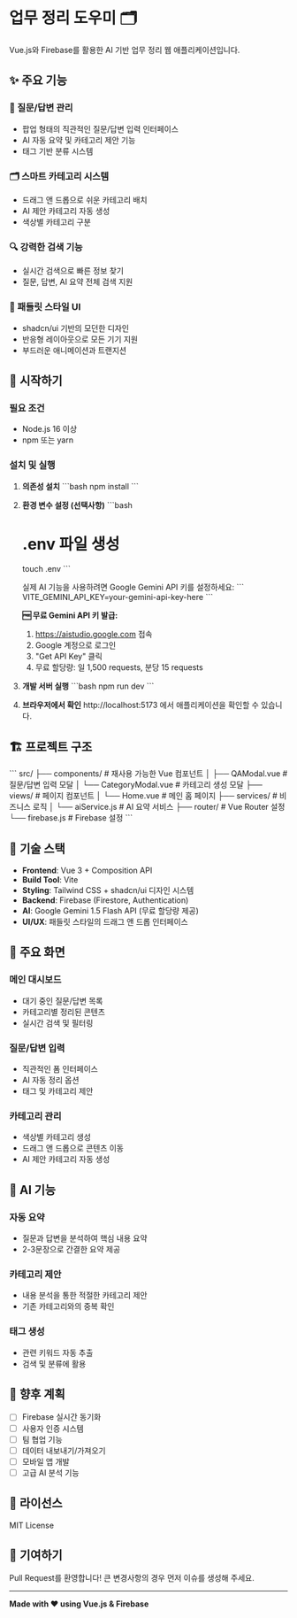 # 업무 정리 도우미 🗂️

Vue.js와 Firebase를 활용한 AI 기반 업무 정리 웹 애플리케이션입니다.

## ✨ 주요 기능

### 📝 질문/답변 관리
- 팝업 형태의 직관적인 질문/답변 입력 인터페이스
- AI 자동 요약 및 카테고리 제안 기능
- 태그 기반 분류 시스템

### 🗂️ 스마트 카테고리 시스템
- 드래그 앤 드롭으로 쉬운 카테고리 배치
- AI 제안 카테고리 자동 생성
- 색상별 카테고리 구분

### 🔍 강력한 검색 기능
- 실시간 검색으로 빠른 정보 찾기
- 질문, 답변, AI 요약 전체 검색 지원

### 🎨 패들릿 스타일 UI
- shadcn/ui 기반의 모던한 디자인
- 반응형 레이아웃으로 모든 기기 지원
- 부드러운 애니메이션과 트랜지션

## 🚀 시작하기

### 필요 조건
- Node.js 16 이상
- npm 또는 yarn

### 설치 및 실행

1. **의존성 설치**
   \`\`\`bash
   npm install
   \`\`\`

2. **환경 변수 설정 (선택사항)**
   \`\`\`bash
   # .env 파일 생성
   touch .env
   \`\`\`
   
   실제 AI 기능을 사용하려면 Google Gemini API 키를 설정하세요:
   \`\`\`
   VITE_GEMINI_API_KEY=your-gemini-api-key-here
   \`\`\`
   
   **🆓 무료 Gemini API 키 발급:**
   1. https://aistudio.google.com 접속
   2. Google 계정으로 로그인
   3. "Get API Key" 클릭
   4. 무료 할당량: 일 1,500 requests, 분당 15 requests

3. **개발 서버 실행**
   \`\`\`bash
   npm run dev
   \`\`\`

4. **브라우저에서 확인**
   http://localhost:5173 에서 애플리케이션을 확인할 수 있습니다.

## 🏗️ 프로젝트 구조

\`\`\`
src/
├── components/          # 재사용 가능한 Vue 컴포넌트
│   ├── QAModal.vue     # 질문/답변 입력 모달
│   └── CategoryModal.vue # 카테고리 생성 모달
├── views/              # 페이지 컴포넌트
│   └── Home.vue        # 메인 홈 페이지
├── services/           # 비즈니스 로직
│   └── aiService.js    # AI 요약 서비스
├── router/             # Vue Router 설정
└── firebase.js         # Firebase 설정
\`\`\`

## 🔧 기술 스택

- **Frontend**: Vue 3 + Composition API
- **Build Tool**: Vite
- **Styling**: Tailwind CSS + shadcn/ui 디자인 시스템
- **Backend**: Firebase (Firestore, Authentication)
- **AI**: Google Gemini 1.5 Flash API (무료 할당량 제공)
- **UI/UX**: 패들릿 스타일의 드래그 앤 드롭 인터페이스

## 📱 주요 화면

### 메인 대시보드
- 대기 중인 질문/답변 목록
- 카테고리별 정리된 콘텐츠
- 실시간 검색 및 필터링

### 질문/답변 입력
- 직관적인 폼 인터페이스
- AI 자동 정리 옵션
- 태그 및 카테고리 제안

### 카테고리 관리
- 색상별 카테고리 생성
- 드래그 앤 드롭으로 콘텐츠 이동
- AI 제안 카테고리 자동 생성

## 🤖 AI 기능

### 자동 요약
- 질문과 답변을 분석하여 핵심 내용 요약
- 2-3문장으로 간결한 요약 제공

### 카테고리 제안
- 내용 분석을 통한 적절한 카테고리 제안
- 기존 카테고리와의 중복 확인

### 태그 생성
- 관련 키워드 자동 추출
- 검색 및 분류에 활용

## 🔮 향후 계획

- [ ] Firebase 실시간 동기화
- [ ] 사용자 인증 시스템
- [ ] 팀 협업 기능
- [ ] 데이터 내보내기/가져오기
- [ ] 모바일 앱 개발
- [ ] 고급 AI 분석 기능

## 📄 라이선스

MIT License

## 🤝 기여하기

Pull Request를 환영합니다! 큰 변경사항의 경우 먼저 이슈를 생성해 주세요.

---

**Made with ❤️ using Vue.js & Firebase**

